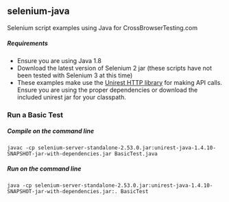 ## selenium-java

Selenium script examples using Java for CrossBrowserTesting.com

##### Requirements

- Ensure you are using Java 1.8
- Download the latest version of Selenium 2 jar (these scripts have not been tested with Selenium 3 at this time)
- These examples make use the [Unirest HTTP library](http://unirest.io/java.html) for making API calls. Ensure you are using the proper dependencies or download the included unirest jar for your classpath.

### Run a Basic Test

##### Compile on the command line
```
javac -cp selenium-server-standalone-2.53.0.jar:unirest-java-1.4.10-SNAPSHOT-jar-with-dependencies.jar BasicTest.java 
```

##### Run on the command line
```
java -cp selenium-server-standalone-2.53.0.jar:unirest-java-1.4.10-SNAPSHOT-jar-with-dependencies.jar:. BasicTest
```


